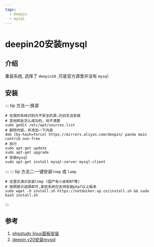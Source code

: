 ```yaml
---
tags:
  - Deepin
  - mysql
---
```

# deepin20安装mysql

## 介绍
重装系统, 选择了 `deepin20` ,可是官方源里并没有 `mysql`

## 安装
::: tip 方法一:换源
  ```shell
  # 在我的系统识别为不安全的源,仍旧无法安装
  # 其他网友怎么成功的，尚不清楚
  sudo gedit /etc/apt/sources.list
  # 删除内容，并添加一下内容
  deb [by-hash=force] https://mirrors.aliyun.com/deepin/ panda main contrib non-free
  # 执行
  sudo apt-get update
  sudo apt-get upgrade
  # 安装mysql
  sudo apt-get install mysql-server mysql-client
  ```
:::
::: tip 方法二:一键安装`lnmp` 或 `lamp`
```shell
# 这里仅演示安装lnmp (国产有小皮和BT等)
# 按照提示选择即可,某些系统仅支持安装php7以上版本
sudo wget -O install.sh https://notdocker.xp.cn/install.sh && sudo bash install.sh
```
:::


## 参考
1. [phpstudy linux面板安装](https://www.xp.cn/linux.html#install-show)
1. [deepin v20安装mysql](https://blog.csdn.net/weixin_45079974/article/details/109033353)